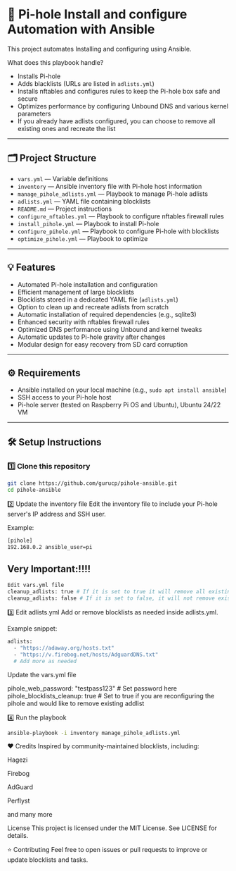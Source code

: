 # 🚀 Pi-hole Install and configure Automation with Ansible

This project automates Installing and configuring using Ansible. 

What does this playbook handle?
- Installs Pi-hole
- Adds blacklists (URLs are listed in `adlists.yml`)
- Installs nftables and configures rules to keep the Pi-hole box safe and secure
- Optimizes performance by configuring Unbound DNS and various kernel parameters
- If you already have adlists configured, you can choose to remove all existing ones and recreate the list

---

## 🗂️ Project Structure

- `vars.yml` — Variable definitions
- `inventory` — Ansible inventory file with Pi-hole host information
- `manage_pihole_adlists.yml` — Playbook to manage Pi-hole adlists
- `adlists.yml` — YAML file containing blocklists
- `README.md` — Project instructions
- `configure_nftables.yml` — Playbook to configure nftables firewall rules
- `install_pihole.yml` — Playbook to install Pi-hole
- `configure_pihole.yml` — Playbook to configure Pi-hole with blocklists
- `optimize_pihole.yml` — Playbook to optimize


---

## 💡 Features

- Automated Pi-hole installation and configuration
- Efficient management of large blocklists
- Blocklists stored in a dedicated YAML file (`adlists.yml`)
- Option to clean up and recreate adlists from scratch
- Automatic installation of required dependencies (e.g., sqlite3)
- Enhanced security with nftables firewall rules
- Optimized DNS performance using Unbound and kernel tweaks
- Automatic updates to Pi-hole gravity after changes
- Modular design for easy recovery from SD card corruption

---

## ⚙️ Requirements

- Ansible installed on your local machine (e.g., `sudo apt install ansible`)
- SSH access to your Pi-hole host
- Pi-hole server (tested on Raspberry Pi OS and Ubuntu), Ubuntu 24/22 VM

---

## 🛠️ Setup Instructions

### 1️⃣ Clone this repository

```bash
git clone https://github.com/gurucp/pihole-ansible.git
cd pihole-ansible
```

2️⃣ Update the inventory file
Edit the inventory file to include your Pi-hole server's IP address and SSH user.

Example:
```bash
[pihole]
192.168.0.2 ansible_user=pi
```

## Very Important:!!!!
```bash
Edit vars.yml file 
cleanup_adlists: true # If it is set to true it will remove all existing on your pihole and add new entries 
cleanup_adlists: false # If it is set to false, it will not remove existing once rather it will add whatever in the addlists.yml
```

3️⃣ Edit adlists.yml
Add or remove blocklists as needed inside adlists.yml.

Example snippet:
```bash
adlists:
  - "https://adaway.org/hosts.txt"
  - "https://v.firebog.net/hosts/AdguardDNS.txt"
  # Add more as needed
```
Update the vars.yml file 

pihole_web_password: "testpass123" # Set password here 
pihole_blocklists_cleanup: true    # Set to true if you are reconfiguring the pihole and would like to       remove existing addlist 


4️⃣ Run the playbook
```bash
ansible-playbook -i inventory manage_pihole_adlists.yml
```

❤️ Credits
Inspired by community-maintained blocklists, including:

Hagezi

Firebog

AdGuard

Perflyst

and many more


License
This project is licensed under the MIT License. See LICENSE for details.


⭐ Contributing
Feel free to open issues or pull requests to improve or update blocklists and tasks.



